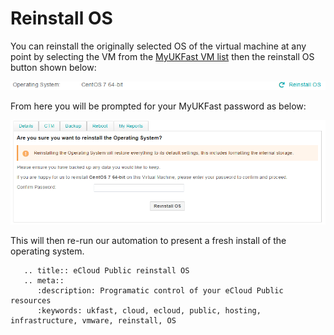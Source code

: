 # Reinstall OS

You can reinstall the originally selected OS of the virtual machine at any point by selecting the VM from the [MyUKFast VM list](https://my.ukfast.co.uk/ecloud-public) then the reinstall OS button shown below:

![reinstallOS](files/reinstallOS.png)

From here you will be prompted for your MyUKFast password as below:

![confirmReinstall](files/confirmReinstall.png)

This will then re-run our automation to present a fresh install of the operating system.

```eval_rst
   .. title:: eCloud Public reinstall OS 
   .. meta::
      :description: Programatic control of your eCloud Public resources
      :keywords: ukfast, cloud, ecloud, public, hosting, infrastructure, vmware, reinstall, OS
```
